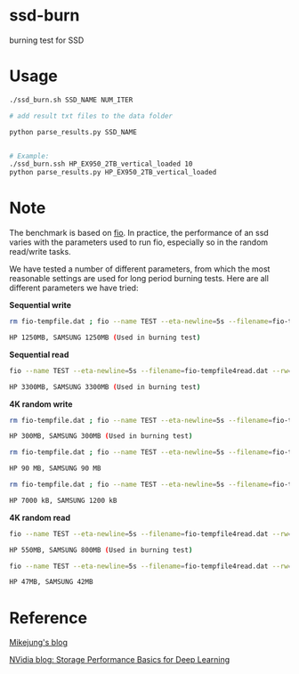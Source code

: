 # ssd-burn
burning test for SSD


Usage
===

```bash
./ssd_burn.sh SSD_NAME NUM_ITER

# add result txt files to the data folder

python parse_results.py SSD_NAME


# Example:
./ssd_burn.ssh HP_EX950_2TB_vertical_loaded 10
python parse_results.py HP_EX950_2TB_vertical_loaded
```

Note
===

The benchmark is based on [fio](https://github.com/axboe/fio). In practice, the performance of an ssd varies with the parameters used to run fio, especially so in the random read/write tasks.

We have tested a number of different parameters, from which the most reasonable settings are used for long period burning tests. Here are all different parameters we have tried:

__Sequential write__

```bash
rm fio-tempfile.dat ; fio --name TEST --eta-newline=5s --filename=fio-tempfile.dat --rw=write --blocksize=1024k --ioengine=libaio --iodepth=32 --direct=1 --numjobs=1 --size=250g --runtime=12000

HP 1250MB, SAMSUNG 1250MB (Used in burning test)
```

__Sequential read__

```bash
fio --name TEST --eta-newline=5s --filename=fio-tempfile4read.dat --rw=read --blocksize=1024k --ioengine=libaio --iodepth=32 --direct=1 --numjobs=1 --size=250g --runtime=12000

HP 3300MB, SAMSUNG 3300MB (Used in burning test)
```

__4K random write__

```bash
rm fio-tempfile.dat ; fio --name TEST --eta-newline=5s --filename=fio-tempfile.dat --rw=randwrite --blocksize=4k --ioengine=libaio --iodepth=32 --direct=1 --numjobs=1 --size=10g --runtime=180 

HP 300MB, SAMSUNG 300MB (Used in burning test)
```

```bash
rm fio-tempfile.dat ; fio --name TEST --eta-newline=5s --filename=fio-tempfile.dat --rw=randwrite --blocksize=4k --ioengine=libaio --iodepth=1 --direct=1 --numjobs=1 --size=10g --runtime=120

HP 90 MB, SAMSUNG 90 MB
```

```bash
rm fio-tempfile.dat ; fio --name TEST --eta-newline=5s --filename=fio-tempfile.dat --rw=randwrite --blocksize=4k --ioengine=libaio --iodepth=1 --direct=1 --numjobs=1 --size=10g --runtime=120 --fsync=1

HP 7000 kB, SAMSUNG 1200 kB
```

__4K random read__

```bash
fio --name TEST --eta-newline=5s --filename=fio-tempfile4read.dat --rw=randread --blocksize=4k --ioengine=libaio --iodepth=32 --direct=1 --numjobs=1 --size=10g --runtime=120

HP 550MB, SAMSUNG 800MB (Used in burning test)
```

```bash
fio --name TEST --eta-newline=5s --filename=fio-tempfile4read.dat --rw=randread --blocksize=4k --ioengine=libaio --iodepth=1 --direct=1 --numjobs=1 --size=10g --runtime=120

HP 47MB, SAMSUNG 42MB
```

Reference
===
[Mikejung's blog](https://wiki.mikejung.biz/Benchmarking)

[NVidia blog: Storage Performance Basics for Deep Learning
](https://devblogs.nvidia.com/storage-performance-basics-for-deep-learning/)
